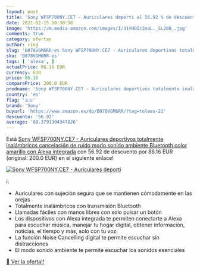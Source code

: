 ```yaml
---
layout: post
title: 'Sony WFSP700NY.CE7 - Auriculares deporti al 56.92 % de descuento'
date: 2021-02-15 10:30:58
image: 'https://m.media-amazon.com/images/I/31VHDIc2eaL._SL200_.jpg'
comments: true
category: ofertas
author: ring
slug: 'B078VGM6RR-es Sony WFSP700NY.CE7 - Auriculares deportivos totalmente...'
sku: 'B078VGM6RR-es'
tags: [ 'alexa', ]
actualPrice: 86.16 EUR
currency: EUR
price: 86.16
comparePrice: 200.0 EUR
prodname: 'Sony WFSP700NY.CE7 - Auriculares deportivos totalmente inalámbricos  cancelación de ruido  modo sonido ambiente  Bluetooth    color amarillo  con Alexa integrada'
country: 'es'
flag: '🇪🇸'
brand: 'Sony'
buyurl: 'https://www.amazon.es/dp/B078VGM6RR/?tag=tolees-21'
descuento: '56.92'
average: '88.3791304347826'
---
```


Está [Sony WFSP700NY.CE7 - Auriculares deportivos totalmente inalámbricos  cancelación de ruido  modo sonido ambiente  Bluetooth    color amarillo  con Alexa integrada](https://www.amazon.es/dp/B078VGM6RR/?tag=tolees-21) con 56.92 de descuento por 86.16 EUR (original: 200.0 EUR) en el siguiente enlace!

[![Sony WFSP700NY.CE7 - Auriculares deporti](https://m.media-amazon.com/images/I/31VHDIc2eaL._SL200_.jpg)](https://www.amazon.es/dp/B078VGM6RR/?tag=tolees-21)

ℹ️:

- Auriculares con sujeción segura que se mantienen cómodamente en las orejas
- Totalmente inalámbricos con transmisión Bluetooth
- Llamadas fáciles con manos libres con solo pulsar un botón
- Los dispositivos con Alexa integrada te permiten conectarte a Alexa para escuchar música, manejar tu hogar digital, obtener información, noticias, el tiempo y más, solo con tu voz.
- La función Noise Cancelling digital te permite escuchar sin distracciones
- El modo sonido ambiente te permite escuchar los sonidos esenciales

[🛒 Ver la oferta!!](https://www.amazon.es/dp/B078VGM6RR/?tag=tolees-21)
